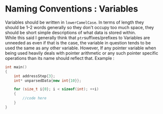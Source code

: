 # Naming Conventions : Variables

Variables should be written in `lowerCamelCase`. In terms of length they should be 1–2 words generally so they don't occupy too much space, they should be short simple descriptions of what data is stored within.  
While this said I generally think that `ptr`suffixes/prefixes to Variables are unneeded as even if that is the case, the variable in question tends to be used the same as any other variable.
However, If any pointer variable when being used heavily deals with pointer arithmetic or any such pointer specific operations than its name should reflect that.
Example : 
``` cpp linenums="1"
int main()
{
	int addressStep{3};
	int* unparsedData{new int{10}};

	for (size_t i{0}; i < sizeof(int); ++i)
	{
		//code here
	}
}
